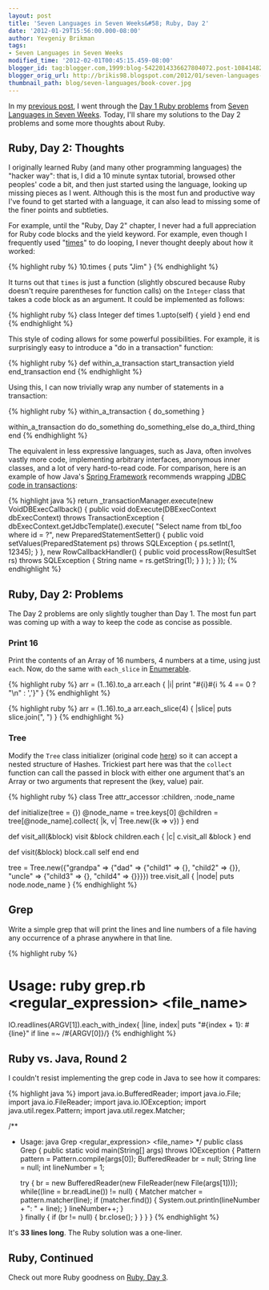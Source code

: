 ```yaml
---
layout: post
title: 'Seven Languages in Seven Weeks&#58; Ruby, Day 2'
date: '2012-01-29T15:56:00.000-08:00'
author: Yevgeniy Brikman
tags:
- Seven Languages in Seven Weeks
modified_time: '2012-02-01T00:45:15.459-08:00'
blogger_id: tag:blogger.com,1999:blog-5422014336627804072.post-108414827713914395
blogger_orig_url: http://brikis98.blogspot.com/2012/01/seven-languages-in-seven-weeks-ruby-day_29.html
thumbnail_path: blog/seven-languages/book-cover.jpg
---
```


In my [previous 
post](https://it.badykov.com/writing/2012/01/29/seven-languages-in-seven-weeks-ruby-day/), 
I went through the [Day 1 Ruby 
problems](https://it.badykov.com/writing/2012/01/29/seven-languages-in-seven-weeks-ruby-day/) 
from [Seven Languages in Seven 
Weeks](https://it.badykov.com/writing/tags/#Seven%20Languages%20in%20Seven%20Weeks). 
Today, I'll share my solutions to the Day 2 problems and some more thoughts 
about Ruby. 

## Ruby, Day 2: Thoughts

I originally learned Ruby (and many other programming languages) the "hacker 
way": that is, I did a 10 minute syntax tutorial, browsed other peoples' code 
a bit, and then just started using the language, looking up missing pieces as 
I went. Although this is the most fun and productive way I've found to get 
started with a language, it can also lead to missing some of the finer points 
and subtleties. 

For example, until the "Ruby, Day 2" chapter, I never had a full appreciation 
for Ruby code blocks and the yield keyword. For example, even though I 
frequently used 
"[times](http://ruby-doc.org/core-1.9.3/Integer.html#method-i-times)" to do 
looping, I never thought deeply about how it worked: 

{% highlight ruby %}
10.times { puts "Jim" }
{% endhighlight %}

It turns out that `times` is just a function (slightly obscured because Ruby 
doesn't require parentheses for function calls) on the `Integer` class that 
takes a code block as an argument. It could be implemented as follows: 

{% highlight ruby %}
class Integer
  def times
    1.upto(self) { yield }
  end
end
{% endhighlight %}

This style of coding allows for some powerful possibilities. For example, it 
is surprisingly easy to introduce a "do in a transaction" function: 

{% highlight ruby %}
def within_a_transaction
  start_transaction
  yield
  end_transaction
end
{% endhighlight %}

Using this, I can now trivially wrap any number of statements in a 
transaction: 

{% highlight ruby %}
within_a_transaction { do_something }
 
within_a_transaction do
  do_something
  do_something_else
  do_a_third_thing
end
{% endhighlight %}

The equivalent in less expressive languages, such as Java, often involves 
vastly more code, implementing arbitrary interfaces, anonymous inner classes, 
and a lot of very hard-to-read code. For comparison, here is an example of how 
Java's [Spring Framework](http://www.springsource.org/) recommends wrapping 
[JDBC code in 
transactions](http://static.springsource.org/spring/docs/2.5.x/reference/jdbc.html): 

{% highlight java %}
return _transactionManager.execute(new VoidDBExecCallback() {
  public void doExecute(DBExecContext dbExecContext) throws TransactionException {
    dbExecContext.getJdbcTemplate().execute(
      "Select name from tbl_foo where id = ?", 
      new PreparedStatementSetter() {
        public void setValues(PreparedStatement ps) throws SQLException
        {
          ps.setInt(1, 12345);
        }
      }, 
      new RowCallbackHandler() {
        public void processRow(ResultSet rs) throws SQLException
        {
          String name = rs.getString(1);
        }
      }
    );
  }
});
{% endhighlight %}

## Ruby, Day 2: Problems

The Day 2 problems are only slightly tougher than Day 1. The most fun part was 
coming up with a way to keep the code as concise as possible. 

### Print 16 

Print the contents of an Array of 16 numbers, 4 numbers at a time, using just 
`each`. Now, do the same with `each_slice` in 
[Enumerable](http://ruby-doc.org/core-1.8.7/Enumerable.html). 

{% highlight ruby %}
arr = (1..16).to_a
arr.each { |i| print "#{i}#{i % 4 == 0 ? "\n" : ','}" }
{% endhighlight %}

{% highlight ruby %}
arr = (1..16).to_a
arr.each_slice(4) { |slice| puts slice.join(", ") }
{% endhighlight %}

### Tree 

Modify the `Tree` class initializer (original code 
[here](https://gist.github.com/1700969#file_tree_original.rb)) so it can 
accept a nested structure of Hashes. Trickiest part here was that the 
`collect` function can call the passed in block with either one argument 
that's an Array or two arguments that represent the (key, value) pair. 

{% highlight ruby %}
class Tree
  attr_accessor :children, :node_name
  
  def initialize(tree = {})
    @node_name = tree.keys[0]
    @children = tree[@node_name].collect{ |k, v| Tree.new({k => v}) }
  end
  
  def visit_all(&block)
    visit &block
    children.each { |c| c.visit_all &block }
  end
  
  def visit(&block)
    block.call self
  end
end
 
tree = Tree.new({"grandpa" => {"dad" => {"child1" => {}, "child2" => {}}, "uncle" => {"child3" => {}, "child4" => {}}}})
tree.visit_all { |node| puts node.node_name }
{% endhighlight %}

## Grep 

Write a simple grep that will print the lines and line numbers of a file 
having any occurrence of a phrase anywhere in that line. 

{% highlight ruby %}
# Usage: ruby grep.rb <regular_expression> <file_name>

IO.readlines(ARGV[1]).each_with_index{ |line, index| puts "#{index + 1}: #{line}" if line =~ /#{ARGV[0]}/}
{% endhighlight %}

## Ruby vs. Java, Round 2

I couldn't resist implementing the grep code in Java to see how it compares: 

{% highlight java %}
import java.io.BufferedReader;
import java.io.File;
import java.io.FileReader;
import java.io.IOException;
import java.util.regex.Pattern;
import java.util.regex.Matcher;
 
/**
 * Usage: java Grep <regular_expression> <file_name>
 */
public class Grep {
  public static void main(String[] args) throws IOException {
    Pattern pattern = Pattern.compile(args[0]);
    BufferedReader br = null;
    String line = null;
    int lineNumber = 1;
    
    try {
      br = new BufferedReader(new FileReader(new File(args[1])));
      while((line = br.readLine()) != null) {
        Matcher matcher = pattern.matcher(line);
        if (matcher.find()) {
          System.out.println(lineNumber + ": " + line);
        }
        lineNumber++;
      }    
    } finally {
      if (br != null) {
        br.close();
      }
    }
  }
}
{% endhighlight %}

It's **33 lines long**. The Ruby solution was a one-liner. 

## Ruby, Continued 

Check out more Ruby goodness on [Ruby, Day 
3](https://it.badykov.com/writing/2012/01/31/seven-languages-in-seven-weeks-ruby-day_31/). 
